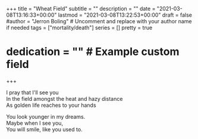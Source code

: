 +++
title = "Wheat Field"
subtitle = ""
description = ""
date = "2021-03-08T13:16:33+00:00"
lastmod = "2021-03-08T13:22:53+00:00"
draft = false
#author = "Jerron Boling" # Uncomment and replace with your author name if needed
tags = ["mortality/death"]
series = []
pretty = true
# dedication = "" # Example custom field
+++

I pray that I'll see you  
In the field amongst the heat and hazy distance  
As golden life reaches to your hands

You look younger in my dreams.  
Maybe when I see you,  
You will smile, like you used to.  


